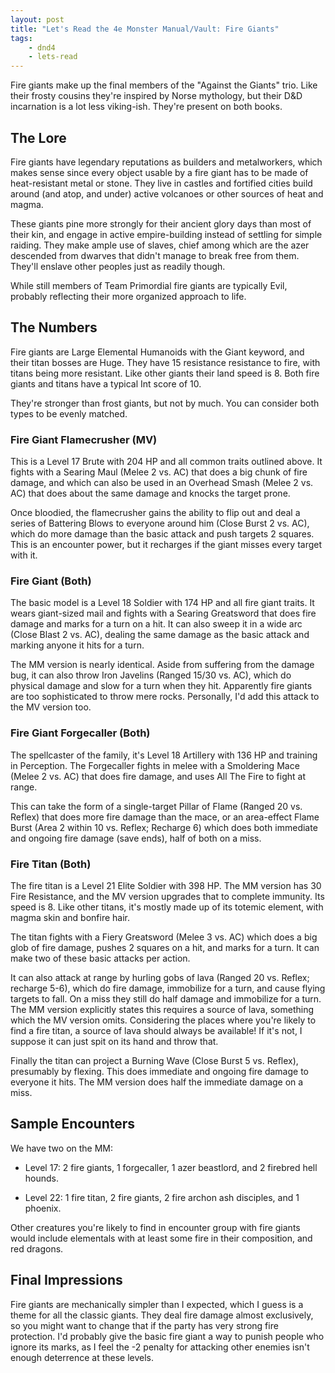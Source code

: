 ```yaml
---
layout: post
title: "Let's Read the 4e Monster Manual/Vault: Fire Giants"
tags:
    - dnd4
    - lets-read
---
```


Fire giants make up the final members of the "Against the Giants" trio. Like
their frosty cousins they're inspired by Norse mythology, but their D&D
incarnation is a lot less viking-ish. They're present on both books.

## The Lore

Fire giants have legendary reputations as builders and metalworkers, which makes
sense since every object usable by a fire giant has to be made of heat-resistant
metal or stone. They live in castles and fortified cities build around (and
atop, and under) active volcanoes or other sources of heat and magma.

These giants pine more strongly for their ancient glory days than most of their
kin, and engage in active empire-building instead of settling for simple
raiding. They make ample use of slaves, chief among which are the azer descended
from dwarves that didn't manage to break free from them. They'll enslave other
peoples just as readily though.

While still members of Team Primordial fire giants are typically Evil, probably
reflecting their more organized approach to life.

## The Numbers

Fire giants are Large Elemental Humanoids with the Giant keyword, and their
titan bosses are Huge. They have 15 resistance resistance to fire, with titans
being more resistant. Like other giants their land speed is 8. Both fire giants
and titans have a typical Int score of 10.

They're stronger than frost giants, but not by much. You can consider both types
to be evenly matched.

### Fire Giant Flamecrusher (MV)

This is a Level 17 Brute with 204 HP and all common traits outlined above. It
fights with a Searing Maul (Melee 2 vs. AC) that does a big chunk of fire
damage, and which can also be used in an Overhead Smash (Melee 2 vs. AC) that
does about the same damage and knocks the target prone.

Once bloodied, the flamecrusher gains the ability to flip out and deal a series
of Battering Blows to everyone around him (Close Burst 2 vs. AC), which do more
damage than the basic attack and push targets 2 squares. This is an encounter
power, but it recharges if the giant misses every target with it.

### Fire Giant (Both)

The basic model is a Level 18 Soldier with 174 HP and all fire giant traits. It
wears giant-sized mail and fights with a Searing Greatsword that does fire
damage and marks for a turn on a hit. It can also sweep it in a wide arc (Close
Blast 2 vs. AC), dealing the same damage as the basic attack and marking anyone
it hits for a turn.

The MM version is nearly identical. Aside from suffering from the damage bug, it
can also throw Iron Javelins (Ranged 15/30 vs. AC), which do physical damage and
slow for a turn when they hit. Apparently fire giants are too sophisticated to
throw mere rocks. Personally, I'd add this attack to the MV version too.

### Fire Giant Forgecaller (Both)

The spellcaster of the family, it's Level 18 Artillery with 136 HP and training
in Perception. The Forgecaller fights in melee with a Smoldering Mace (Melee 2
vs. AC) that does fire damage, and uses All The Fire to fight at range.

This can take the form of a single-target Pillar of Flame (Ranged 20 vs. Reflex)
that does more fire damage than the mace, or an area-effect Flame Burst (Area 2
within 10 vs. Reflex; Recharge 6) which does both immediate and ongoing fire
damage (save ends), half of both on a miss.

### Fire Titan (Both)

The fire titan is a Level 21 Elite Soldier with 398 HP. The MM version has 30
Fire Resistance, and the MV version upgrades that to complete immunity. Its
speed is 8. Like other titans, it's mostly made up of its totemic element, with
magma skin and bonfire hair.

The titan fights with a Fiery Greatsword (Melee 3 vs. AC) which does a big glob
of fire damage, pushes 2 squares on a hit, and marks for a turn. It can make two
of these basic attacks per action.

It can also attack at range by hurling gobs of lava (Ranged 20 vs. Reflex;
recharge 5-6), which do fire damage, immobilize for a turn, and cause flying
targets to fall. On a miss they still do half damage and immobilize for a
turn. The MM version explicitly states this requires a source of lava, something
which the MV version omits. Considering the places where you're likely to find a
fire titan, a source of lava should always be available! If it's not, I suppose
it can just spit on its hand and throw that.

Finally the titan can project a Burning Wave (Close Burst 5 vs. Reflex),
presumably by flexing. This does immediate and ongoing fire damage to everyone
it hits. The MM version does half the immediate damage on a miss.

## Sample Encounters

We have two on the MM:

- Level 17: 2 fire giants, 1 forgecaller, 1 azer beastlord, and 2 firebred hell
  hounds.

- Level 22: 1 fire titan, 2 fire giants, 2 fire archon ash disciples, and 1
  phoenix.

Other creatures you're likely to find in encounter group with fire giants would
include elementals with at least some fire in their composition, and red
dragons.

## Final Impressions

Fire giants are mechanically simpler than I expected, which I guess is a theme
for all the classic giants. They deal fire damage almost exclusively, so you
might want to change that if the party has very strong fire protection. I'd
probably give the basic fire giant a way to punish people who ignore its marks,
as I feel the -2 penalty for attacking other enemies isn't enough deterrence at
these levels.
